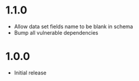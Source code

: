 # 1.1.0

- Allow data set fields name to be blank in schema
- Bump all vulnerable dependencies

# 1.0.0

- Initial release